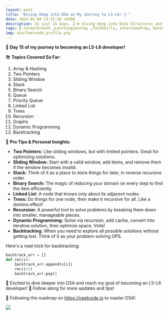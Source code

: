 ```yaml
---
layout: post
title: "Diving Deep into DSA on My Journey to L5-L6! 🚀 "
date: 2024-05-09 13:32:20 +0300
description: In just 15 days, I'm diving deep into Data Structures and Algorithms (DSA) on my journey to becoming an L5-L6 developer! Follow along for more updates and tips as I progress on this exciting journey! 💻🚀 # Add post description (optional)
tags: [ CareerGrowth ,LearningJourney ,TechSkills, interviewPrep, DataStructures, DSA, Algorithms, Programming]
img: dsa/leetcode_profile.png
---
```

🚀 **Day 15 of my journey to becoming an L5-L6 developer!**

📚 **Topics Covered So Far:**

1. Array & Hashing
2. Two Pointers
3. Sliding Window
4. Stack
5. Binary Search
6. Queue
7. Priority Queue
8. Linked List
9. Trees
10. Recursion
11. Graphs
12. Dynamic Programming
13. Backtracking

🎩 **Pro Tips & Personal Insights:**

- **Two Pointers:** Like sliding windows, but with limited pointers. Great for optimizing solutions.
- **Sliding Window:** Start with a valid window, add items, and remove them if the window becomes invalid.
- **Stack:** Think of it as a place to store things for later, in reverse recursive order.
- **Binary Search:** The magic of reducing your domain on every step to find the item efficiently.
- **Linked List:** A node that knows only about its adjacent nodes.
- **Trees:** Do things for one node, then make it recursive for all. Like a domino effect!
- **Recursion:** A powerful tool to solve problems by breaking them down into smaller, manageable pieces.
- **Dynamic Programming:** Solve via recursion, add cache, convert into iterative solution, then optimize space. Voila!
- **Backtracking:** When you need to explore all possible solutions without getting lost. Think of it as your problem-solving GPS.

Here's a neat trick for backtracking:
```python
backtrack_arr = []
def rec(i):
    backtrack_arr.append(s[i])
    rec(i+1)
    backtrack_arr.pop()
```
🚀 Excited to dive deeper into DSA and reach my goal of becoming an L5-L6 developer! 💪 Follow along for more updates and tips!

📖 Following the roadmap on https://neetcode.io to master DSA!

![](/assets/img/dsa/neetcode_update_1.png)
